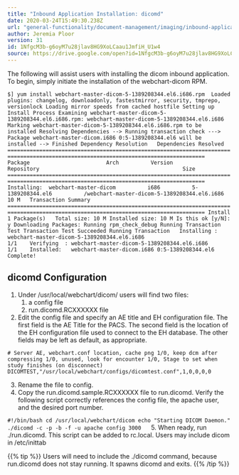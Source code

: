 ```yaml
---
title: "Inbound Application Installation: dicomd"
date: 2020-03-24T15:49:30.238Z
url: "general-functionality/document-management/imaging/inbound-application-installation-dicomd.html"
author: Jeremia Ploor
version: 31
id: 1NfgcM3b-g6oyM7u28jlav8HG9XoLCaau1JmfiH_U1w4
source: https://drive.google.com/open?id=1NfgcM3b-g6oyM7u28jlav8HG9XoLCaau1JmfiH_U1w4
---
```

The following will assist users with installing the dicom inbound application. To begin, simply initiate the installation of the webchart-dicom RPM.

` $] yum install webchart-master-dicom-5-1389208344.el6.i686.rpm  Loaded plugins: changelog, downloadonly, fastestmirror, security, tmprepo, versionlock Loading mirror speeds from cached hostfile Setting up Install Process Examining webchart-master-dicom-5-1389208344.el6.i686.rpm: webchart-master-dicom-5-1389208344.el6.i686 Marking webchart-master-dicom-5-1389208344.el6.i686.rpm to be installed Resolving Dependencies --> Running transaction check ---> Package webchart-master-dicom.i686 0:5-1389208344.el6 will be installed --> Finished Dependency Resolution   Dependencies Resolved   ====================================================================================================================================  Package                        Arch          Version                   Repository                                             Size ==================================================================================================================================== Installing:  webchart-master-dicom          i686          5-1389208344.el6          /webchart-master-dicom-5-1389208344.el6.i686           10 M   Transaction Summary ==================================================================================================================================== Install       1 Package(s)   Total size: 10 M Installed size: 10 M Is this ok [y/N]: y Downloading Packages: Running rpm_check_debug Running Transaction Test Transaction Test Succeeded Running Transaction   Installing : webchart-master-dicom-5-1389208344.el6.i686                                                                      1/1    Verifying  : webchart-master-dicom-5-1389208344.el6.i686                                                                      1/1    Installed:   webchart-master-dicom.i686 0:5-1389208344.el6                                                                                        Complete! 
`
## dicomd Configuration

1. Under /usr/local/webchart/dicom/ users will find two files: 
    1. a config file
    2. run.dicomd.RCXXXXXX file
2. Edit the config file and specify an AE title and EH configuration file. The first field is the AE Title for the PACS. The second field is the location of the EH configuration file used to connect to the EH database. The other fields may be left as default, as appropriate.

`# Server AE, webchart.conf location, cache png 1/0, keep dcm after compressing 1/0, unused, look for encounter 1/0, Stage to set when study finishes (on disconnect) DICOMTEST,"/usr/local/webchart/configs/dicomtest.conf",1,0,0,0,0`

3. Rename the file to config.
4. Copy the run.dicomd.sample.RCXXXXXX file to run.dicomd. Verify the following script correctly references the config file, the apache user, and the desired port number.



`#!/bin/bash cd /usr/local/webchart/dicom echo "Starting DICOM Daemon." ./dicomd -c -p -b -f -u apache config 3000
`
`
`
5. When ready, run ./run.dicomd. This script can be added to rc.local. Users may include dicom in /etc/inittab 



{{% tip %}} Users will need to include the ./dicomd command, because run.dicomd does not stay running. It spawns dicomd and exits. {{% /tip %}}


